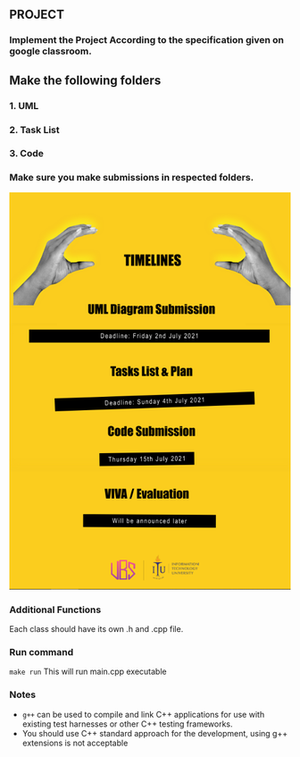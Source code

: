 ## PROJECT

### Implement the Project According to the specification given on google classroom.

## Make the following folders
### 1. UML
### 2. Task List
### 3. Code

### Make sure you make submissions in respected folders.

![alt text](page1.png)



### Additional Functions

Each class should have its own .h and .cpp file. 

### Run command

`make run`  This will run main.cpp executable 


### Notes

- `g++` can be used to compile and link C++ applications for use with existing test harnesses or other C++ testing frameworks.
- You should use C++ standard approach for the development, using g++ extensions is not acceptable 

